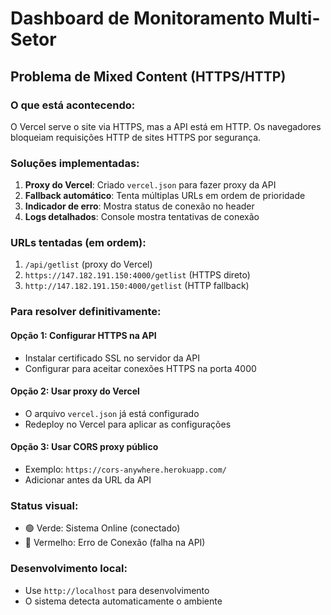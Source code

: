 # Dashboard de Monitoramento Multi-Setor

## Problema de Mixed Content (HTTPS/HTTP)

### O que está acontecendo:
O Vercel serve o site via HTTPS, mas a API está em HTTP. Os navegadores bloqueiam requisições HTTP de sites HTTPS por segurança.

### Soluções implementadas:

1. **Proxy do Vercel**: Criado `vercel.json` para fazer proxy da API
2. **Fallback automático**: Tenta múltiplas URLs em ordem de prioridade
3. **Indicador de erro**: Mostra status de conexão no header
4. **Logs detalhados**: Console mostra tentativas de conexão

### URLs tentadas (em ordem):
1. `/api/getlist` (proxy do Vercel)
2. `https://147.182.191.150:4000/getlist` (HTTPS direto)
3. `http://147.182.191.150:4000/getlist` (HTTP fallback)

### Para resolver definitivamente:

#### Opção 1: Configurar HTTPS na API
- Instalar certificado SSL no servidor da API
- Configurar para aceitar conexões HTTPS na porta 4000

#### Opção 2: Usar proxy do Vercel
- O arquivo `vercel.json` já está configurado
- Redeploy no Vercel para aplicar as configurações

#### Opção 3: Usar CORS proxy público
- Exemplo: `https://cors-anywhere.herokuapp.com/`
- Adicionar antes da URL da API

### Status visual:
- 🟢 Verde: Sistema Online (conectado)
- 🔴 Vermelho: Erro de Conexão (falha na API)

### Desenvolvimento local:
- Use `http://localhost` para desenvolvimento
- O sistema detecta automaticamente o ambiente
